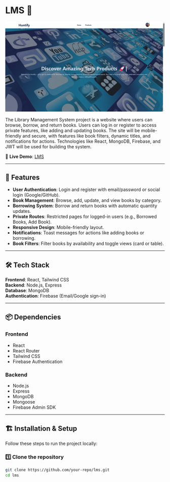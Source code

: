 # LMS 🚀



![image alt](https://github.com/red-one12/huntify-c/blob/4d33dfe4f6e6939a5539f99f2dffb1830e365fda/Screenshot%20(7).png)


The Library Management System project is a website where users can browse, borrow, and return books. Users can log in or register to access private features, like adding and updating books. The site will be mobile-friendly and secure, with features like book filters, dynamic titles, and notifications for actions. Technologies like React, MongoDB, Firebase, and JWT will be used for building the system.

🔗 **Live Demo**: [LMS](https://lm-system-348d1.web.app/)

---

## 📌 Features

- **User Authentication**: Login and register with email/password or social login (Google/GitHub).
- **Book Management**: Browse, add, update, and view books by category.
- **Borrowing System**: Borrow and return books with automatic quantity updates.
- **Private Routes**: Restricted pages for logged-in users (e.g., Borrowed Books, Add Book).
- **Responsive Design**: Mobile-friendly layout.
- **Notifications**: Toast messages for actions like adding books or borrowing.
- **Book Filters**: Filter books by availability and toggle views (card or table).

---

## 🛠 Tech Stack

**Frontend**: React, Tailwind CSS  
**Backend**: Node.js, Express  
**Database**: MongoDB  
**Authentication**: Firebase (Email/Google sign-in)  

---

## 📦 Dependencies

### **Frontend**
- React
- React Router
- Tailwind CSS
- Firebase Authentication

### **Backend**
- Node.js
- Express
- MongoDB
- Mongoose
- Firebase Admin SDK

---

## 🏗 Installation & Setup

Follow these steps to run the project locally:

### 1️⃣ Clone the repository
```sh
git clone https://github.com/your-repo/lms.git
cd lms
